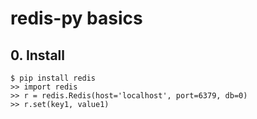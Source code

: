 # redis-py basics
## 0. Install
~~~
$ pip install redis
>> import redis
>> r = redis.Redis(host='localhost', port=6379, db=0)
>> r.set(key1, value1)
~~~

